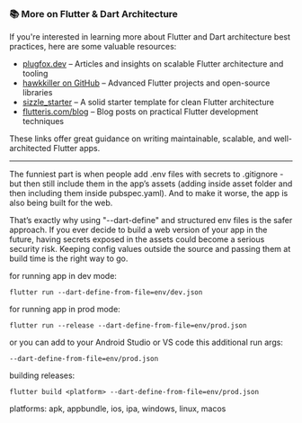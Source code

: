 ### 📚 More on Flutter & Dart Architecture

If you're interested in learning more about Flutter and Dart architecture best practices, here are some valuable resources:

- [plugfox.dev](https://plugfox.dev/) – Articles and insights on scalable Flutter architecture and tooling  
- [hawkkiller on GitHub](https://github.com/hawkkiller) – Advanced Flutter projects and open-source libraries  
- [sizzle_starter](https://github.com/hawkkiller/sizzle_starter) – A solid starter template for clean Flutter architecture  
- [flutteris.com/blog](https://flutteris.com/blog) – Blog posts on practical Flutter development techniques  

These links offer great guidance on writing maintainable, scalable, and well-architected Flutter apps.

------

The funniest part is when people add .env files with secrets to .gitignore - but then still include them in the app’s assets (adding inside asset folder and then including them inside pubspec.yaml). And to make it worse, the app is also being built for the web.

That’s exactly why using "--dart-define" and structured env files is the safer approach. If you ever decide to build a web version of your app in the future, having secrets exposed in the assets could become a serious security risk. Keeping config values outside the source and passing them at build time is the right way to go.


for running app in dev mode:

    flutter run --dart-define-from-file=env/dev.json

for running app in prod mode:

    flutter run --release --dart-define-from-file=env/prod.json


or you can add to your Android Studio or VS code this additional run args:

    --dart-define-from-file=env/prod.json


building releases:

    flutter build <platform> --dart-define-from-file=env/prod.json

platforms: apk, appbundle, ios, ipa, windows, linux, macos